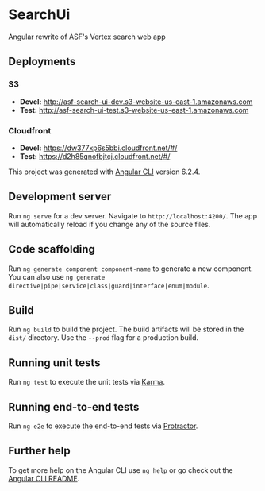 # SearchUi

Angular rewrite of ASF's Vertex search web app

## Deployments

### S3
- **Devel:** http://asf-search-ui-dev.s3-website-us-east-1.amazonaws.com
- **Test:** http://asf-search-ui-test.s3-website-us-east-1.amazonaws.com
### Cloudfront
- **Devel:** https://dw377xp6s5bbi.cloudfront.net/#/
- **Test:** https://d2h85qnofbjtcj.cloudfront.net/#/


This project was generated with [Angular CLI](https://github.com/angular/angular-cli) version 6.2.4.

## Development server

Run `ng serve` for a dev server. Navigate to `http://localhost:4200/`. The app will automatically reload if you change any of the source files.

## Code scaffolding

Run `ng generate component component-name` to generate a new component. You can also use `ng generate directive|pipe|service|class|guard|interface|enum|module`.

## Build

Run `ng build` to build the project. The build artifacts will be stored in the `dist/` directory. Use the `--prod` flag for a production build.

## Running unit tests

Run `ng test` to execute the unit tests via [Karma](https://karma-runner.github.io).

## Running end-to-end tests

Run `ng e2e` to execute the end-to-end tests via [Protractor](http://www.protractortest.org/).

## Further help

To get more help on the Angular CLI use `ng help` or go check out the [Angular CLI README](https://github.com/angular/angular-cli/blob/master/README.md).
